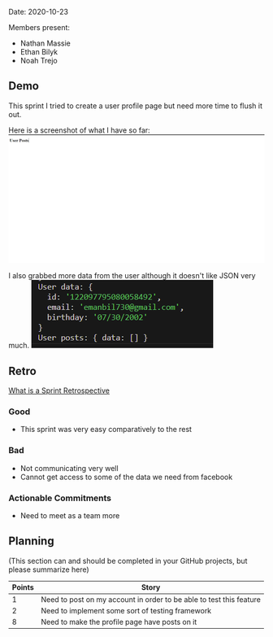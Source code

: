 Date: 2020-10-23

Members present:

* Nathan Massie
* Ethan Bilyk
* Noah Trejo

## Demo

This sprint I tried to create a user profile page but need more time to flush it out.

Here is a screenshot of what I have so far:
![Thing](../Images/ProfilePage.png?raw=true)

I also grabbed more data from the user although it doesn't like JSON very much.
![Thing](../Images/ProfileData.png?raw=true)

## Retro

[What is a Sprint Retrospective](https://www.scrum.org/resources/what-is-a-sprint-retrospective)

### Good

* This sprint was very easy comparatively to the rest

### Bad

* Not communicating very well
* Cannot get access to some of the data we need from facebook

### Actionable Commitments

* Need to meet as a team more

## Planning

(This section can and should be completed in your GitHub projects, but please summarize here)

Points | Story
-------|--------
1    | Need to post on my account in order to be able to test this feature
2   | Need to implement some sort of testing framework
8    | Need to make the profile page have posts on it
       

